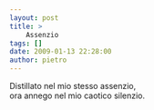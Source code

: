 ```yaml
---
layout: post
title: >
    Assenzio
tags: []
date: 2009-01-13 22:28:00
author: pietro
---
```

Distillato nel mio stesso assenzio,<br/>ora annego nel mio caotico silenzio.

